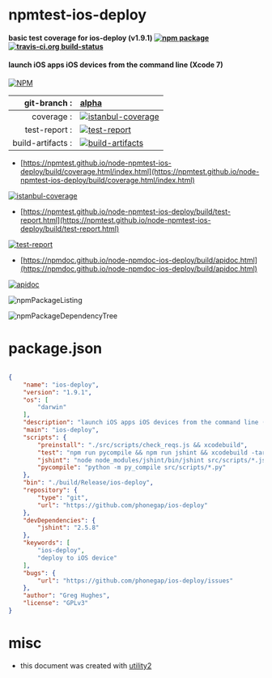 # npmtest-ios-deploy

#### basic test coverage for  ios-deploy (v1.9.1)  [![npm package](https://img.shields.io/npm/v/npmtest-ios-deploy.svg?style=flat-square)](https://www.npmjs.org/package/npmtest-ios-deploy) [![travis-ci.org build-status](https://api.travis-ci.org/npmtest/node-npmtest-ios-deploy.svg)](https://travis-ci.org/npmtest/node-npmtest-ios-deploy)

#### launch iOS apps iOS devices from the command line (Xcode 7)

[![NPM](https://nodei.co/npm/ios-deploy.png?downloads=true&downloadRank=true&stars=true)](https://www.npmjs.com/package/ios-deploy)

| git-branch : | [alpha](https://github.com/npmtest/node-npmtest-ios-deploy/tree/alpha)|
|--:|:--|
| coverage : | [![istanbul-coverage](https://npmtest.github.io/node-npmtest-ios-deploy/build/coverage.badge.svg)](https://npmtest.github.io/node-npmtest-ios-deploy/build/coverage.html/index.html)|
| test-report : | [![test-report](https://npmtest.github.io/node-npmtest-ios-deploy/build/test-report.badge.svg)](https://npmtest.github.io/node-npmtest-ios-deploy/build/test-report.html)|
| build-artifacts : | [![build-artifacts](https://npmtest.github.io/node-npmtest-ios-deploy/glyphicons_144_folder_open.png)](https://github.com/npmtest/node-npmtest-ios-deploy/tree/gh-pages/build)|

- [https://npmtest.github.io/node-npmtest-ios-deploy/build/coverage.html/index.html](https://npmtest.github.io/node-npmtest-ios-deploy/build/coverage.html/index.html)

[![istanbul-coverage](https://npmtest.github.io/node-npmtest-ios-deploy/build/screenCapture.buildCi.browser.%252Ftmp%252Fbuild%252Fcoverage.lib.html.png)](https://npmtest.github.io/node-npmtest-ios-deploy/build/coverage.html/index.html)

- [https://npmtest.github.io/node-npmtest-ios-deploy/build/test-report.html](https://npmtest.github.io/node-npmtest-ios-deploy/build/test-report.html)

[![test-report](https://npmtest.github.io/node-npmtest-ios-deploy/build/screenCapture.buildCi.browser.%252Ftmp%252Fbuild%252Ftest-report.html.png)](https://npmtest.github.io/node-npmtest-ios-deploy/build/test-report.html)

- [https://npmdoc.github.io/node-npmdoc-ios-deploy/build/apidoc.html](https://npmdoc.github.io/node-npmdoc-ios-deploy/build/apidoc.html)

[![apidoc](https://npmdoc.github.io/node-npmdoc-ios-deploy/build/screenCapture.buildCi.browser.%252Ftmp%252Fbuild%252Fapidoc.html.png)](https://npmdoc.github.io/node-npmdoc-ios-deploy/build/apidoc.html)

![npmPackageListing](https://npmtest.github.io/node-npmtest-ios-deploy/build/screenCapture.npmPackageListing.svg)

![npmPackageDependencyTree](https://npmtest.github.io/node-npmtest-ios-deploy/build/screenCapture.npmPackageDependencyTree.svg)



# package.json

```json

{
    "name": "ios-deploy",
    "version": "1.9.1",
    "os": [
        "darwin"
    ],
    "description": "launch iOS apps iOS devices from the command line (Xcode 7)",
    "main": "ios-deploy",
    "scripts": {
        "preinstall": "./src/scripts/check_reqs.js && xcodebuild",
        "test": "npm run pycompile && npm run jshint && xcodebuild -target ios-deploy-lib && xcodebuild test -scheme ios-deploy-tests",
        "jshint": "node node_modules/jshint/bin/jshint src/scripts/*.js",
        "pycompile": "python -m py_compile src/scripts/*.py"
    },
    "bin": "./build/Release/ios-deploy",
    "repository": {
        "type": "git",
        "url": "https://github.com/phonegap/ios-deploy"
    },
    "devDependencies": {
        "jshint": "2.5.8"
    },
    "keywords": [
        "ios-deploy",
        "deploy to iOS device"
    ],
    "bugs": {
        "url": "https://github.com/phonegap/ios-deploy/issues"
    },
    "author": "Greg Hughes",
    "license": "GPLv3"
}
```



# misc
- this document was created with [utility2](https://github.com/kaizhu256/node-utility2)
